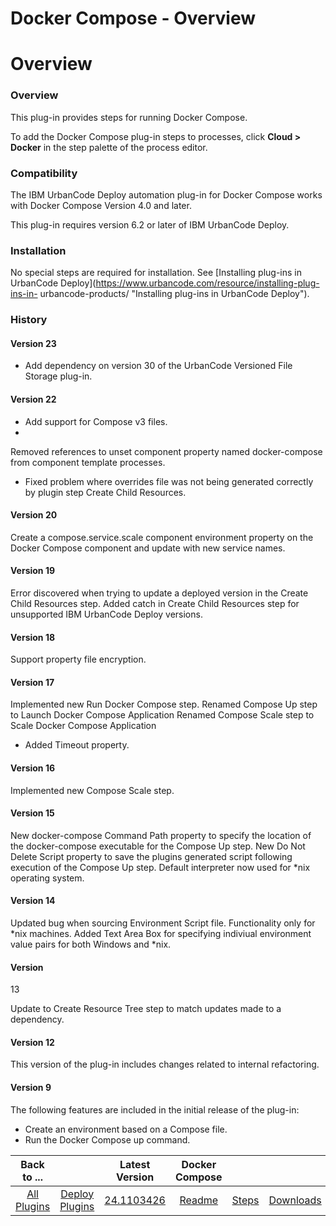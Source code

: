
Docker Compose - Overview
=========================

# Overview



### Overview




 


This plug-in provides steps for running Docker Compose.


To add the Docker Compose plug-in steps 
to processes, click **Cloud > Docker** in the step palette of the process editor.


### Compatibility


The IBM 
UrbanCode Deploy automation plug-in for Docker Compose works with Docker Compose Version 4.0 and later.


This plug-in 
requires version 6.2 or later of IBM UrbanCode Deploy.


### Installation


No special steps are required for 
installation. See [Installing plug-ins in UrbanCode Deploy](https://www.urbancode.com/resource/installing-plug-ins-in-
urbancode-products/ "Installing plug-ins in UrbanCode Deploy").


### History


#### Version 23


* Add dependency on 
version 30 of the UrbanCode Versioned File Storage plug-in.


#### Version 22


* Add support for Compose v3 files.
* 
Removed references to unset component property named docker-compose from component template processes.
* Fixed problem 
where overrides file was not being generated correctly by plugin step Create Child Resources.


#### Version 20


Create
 a compose.service.scale component environment property on the Docker Compose component and update with new service 
names.


#### Version 19


Error discovered when trying to update a deployed version in the Create Child Resources step.
 Added catch in Create Child Resources step for unsupported IBM UrbanCode Deploy versions.


#### Version 18


Support 
property file encryption.


#### Version 17


Implemented new Run Docker Compose step. Renamed Compose Up step to Launch
 Docker Compose Application Renamed Compose Scale step to Scale Docker Compose Application


* Added Timeout property.



#### Version 16


Implemented new Compose Scale step.


#### Version 15


New docker-compose Command Path property to
 specify the location of the docker-compose executable for the Compose Up step. New Do Not Delete Script property to 
save the plugins generated script following execution of the Compose Up step. Default interpreter now used for *nix 
operating system.


#### Version 14


Updated bug when sourcing Environment Script file. Functionality only for *nix 
machines. Added Text Area Box for specifying indiviual environment value pairs for both Windows and *nix.


#### Version
 13


Update to Create Resource Tree step to match updates made to a dependency.


#### Version 12


This version of the
 plug-in includes changes related to internal refactoring.


#### Version 9


The following features are included in the
 initial release of the plug-in:


* Create an environment based on a Compose file.
* Run the Docker Compose up command.



|Back to ...||Latest Version|Docker Compose |||
| :---: | :---: | :---: | :---: | :---: | :---: |
|[All Plugins](../../index.md)|[Deploy Plugins](../README.md)|[24.1103426](https://raw.githubusercontent.com/UrbanCode/IBM-UCD-PLUGINS/main/files/docker-compose/docker-compose-24.1103426.zip)|[Readme](README.md)|[Steps](steps.md)|[Downloads](downloads.md)|
